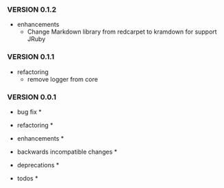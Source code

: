 ### VERSION 0.1.2

* enhancements
  * Change Markdown library from redcarpet to kramdown for support JRuby

### VERSION 0.1.1

* refactoring
  * remove logger from core

### VERSION 0.0.1

* bug fix
  *

* refactoring
  *

* enhancements
  *

* backwards incompatible changes
  *

* deprecations
  *

* todos
  *
